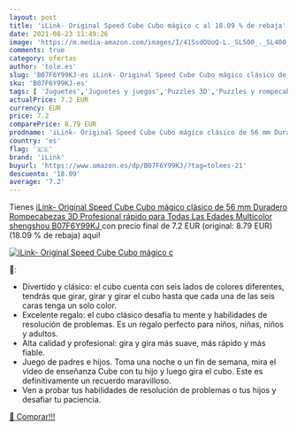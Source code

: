```yaml
---
layout: post
title: 'iLink- Original Speed Cube Cubo mágico c al 18.09 % de rebaja'
date: 2021-08-23 11:49:26
image: 'https://m.media-amazon.com/images/I/41SsdOUoQ-L._SL500_._SL400_.jpg'
comments: true
category: ofertas
author: 'tole.es'
slug: 'B07F6Y99KJ-es iLink- Original Speed Cube Cubo mágico clásico de 56 mm...'
sku: 'B07F6Y99KJ-es'
tags: [ 'Juguetes','Juguetes y juegos','Puzzles 3D','Puzzles y rompecabezas','ilink','rompecabezas', ]
actualPrice: 7.2 EUR
currency: EUR
price: 7.2
comparePrice: 8.79 EUR
prodname: 'iLink- Original Speed Cube Cubo mágico clásico de 56 mm Duradero  Rompecabezas 3D Profesional rápido para Todas Las Edades  Multicolor  shengshou B07F6Y99KJ '
country: 'es'
flag: '🇪🇸'
brand: 'iLink'
buyurl: 'https://www.amazon.es/dp/B07F6Y99KJ/?tag=tolees-21'
descuento: '18.09'
average: '7.2'
---
```


Tienes [iLink- Original Speed Cube Cubo mágico clásico de 56 mm Duradero  Rompecabezas 3D Profesional rápido para Todas Las Edades  Multicolor  shengshou B07F6Y99KJ ](https://www.amazon.es/dp/B07F6Y99KJ/?tag=tolees-21) con precio final de  7.2 EUR (original: 8.79 EUR) (18.09 %  de rebaja) aqui!

[![iLink- Original Speed Cube Cubo mágico c](https://m.media-amazon.com/images/I/41SsdOUoQ-L._SL500_._SL400_.jpg)](https://www.amazon.es/dp/B07F6Y99KJ/?tag=tolees-21)

🔎:

- Divertido y clásico: el cubo cuenta con seis lados de colores diferentes, tendrás que girar, girar y girar el cubo hasta que cada una de las seis caras tenga un solo color.
- Excelente regalo: el cubo clásico desafía tu mente y habilidades de resolución de problemas. Es un regalo perfecto para niños, niñas, niños y adultos.
- Alta calidad y profesional: gira y gira más suave, más rápido y más fiable.
- Juego de padres e hijos. Toma una noche o un fin de semana, mira el video de enseñanza Cube con tu hijo y luego gira el cubo. Este es definitivamente un recuerdo maravilloso.
- Ven a probar tus habilidades de resolución de problemas o tus hijos y desafiar tu paciencia.

[🛒 Comprar!!!](https://www.amazon.es/dp/B07F6Y99KJ/?tag=tolees-21)
